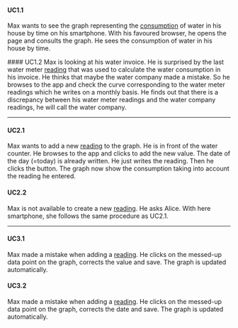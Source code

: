 #### UC1.1 
  Max wants to see the graph representing the [consumption](../glossary.md#consumption) of water in his house by time on his smartphone. With his favoured browser, he opens the page and consults the graph. He sees the consumption of water in his house by time. 

#### UC1.2
  Max is looking at his water invoice. He is surprised by the last water meter [reading](../glossary.md#entity-value) that was used to calculate the water consumption in his invoice. He thinks that maybe the water company made a mistake. So he browses to the app and check the curve corresponding to the water meter readings which he writes on a monthly basis. He finds out that there is a discrepancy between his water meter readings and the water company readings, he will call the water company.

----

#### UC2.1
  Max wants to add a new [reading](../glossary.md#entity-value) to the graph. He is in front of the water counter. He browses to the app and clicks to add the new value. The date of the day (=today) is already written. He just writes the reading. Then he clicks the button. The graph now show the consumption taking into account the reading he entered.

#### UC2.2
  Max is not available to create a new [reading](../glossary.md#entity-value). He asks Alice. With here smartphone, she follows the same procedure as UC2.1.

----

#### UC3.1
  Max made a mistake when adding a [reading](../glossary.md#entity-value). He clicks on the messed-up data point on the graph, corrects the value and save. The graph is updated automatically.
  
#### UC3.2
  Max made a mistake when adding a [reading](../glossary.md#entity-value). He clicks on the messed-up data point on the graph, corrects the date and save. The graph is updated automatically.
  
